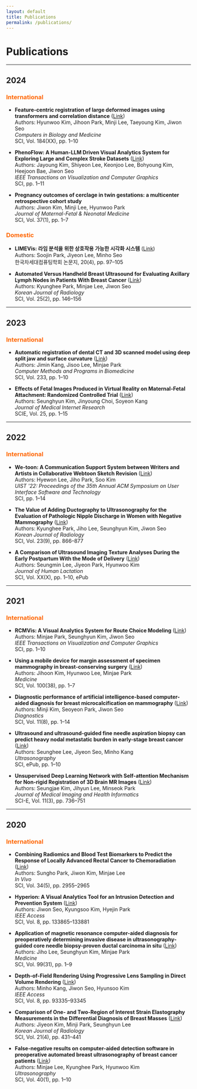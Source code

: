 ```yaml
---
layout: default
title: Publications
permalink: /publications/
---
```


# Publications

---

## 2024
### <span style="color:#FF6600;">International</span>
- **Feature-centric registration of large deformed images using transformers and correlation distance** ([Link](https://doi.org/10.1109/TVCG.2021.3131824))  
  Authors: Hyunwoo Kim, Jihoon Park, Minji Lee, Taeyoung Kim, Jiwon Seo  
  *Computers in Biology and Medicine*  
  SCI, Vol. 184(XX), pp. 1–10

- **PhenoFlow: A Human-LLM Driven Visual Analytics System for Exploring Large and Complex Stroke Datasets** ([Link](https://doi.org/10.1109/TVCG.2021.3131824))  
  Authors: Jayoung Kim, Shiyeon Lee, Keonjoo Lee, Bohyoung Kim, Heejoon Bae, Jiwon Seo  
  *IEEE Transactions on Visualization and Computer Graphics*  
  SCI, pp. 1–11

- **Pregnancy outcomes of cerclage in twin gestations: a multicenter retrospective cohort study**  
  Authors: Jiwon Kim, Minji Lee, Hyunwoo Park  
  *Journal of Maternal-Fetal & Neonatal Medicine*  
  SCI, Vol. 37(1), pp. 1–7

### <span style="color:#FF6600;">Domestic</span>
- **LIMEVis: 라임 분석을 위한 상호작용 가능한 시각화 시스템** ([Link](https://www.earticle.net/Article/A429754))  
  Authors: Soojin Park, Jiyeon Lee, Minho Seo  
  한국차세대컴퓨팅학회 논문지, 20(4), pp. 97–105  

- **Automated Versus Handheld Breast Ultrasound for Evaluating Axillary Lymph Nodes in Patients With Breast Cancer** ([Link](https://doi.org/10.3348/kjr.2021.0850))  
  Authors: Kyunghee Park, Minjae Lee, Jiwon Seo  
  *Korean Journal of Radiology*  
  SCI, Vol. 25(2), pp. 146–156

---

## 2023
### <span style="color:#FF6600;">International</span>
- **Automatic registration of dental CT and 3D scanned model using deep split jaw and surface curvature** ([Link](https://www.sciencedirect.com/science/article/abs/pii/S0169260723001335))  
  Authors: Jimin Kang, Jisoo Lee, Minjae Park  
  *Computer Methods and Programs in Biomedicine*  
  SCI, Vol. 233, pp. 1–10

- **Effects of Fetal Images Produced in Virtual Reality on Maternal-Fetal Attachment: Randomized Controlled Trial** ([Link](https://pubmed.ncbi.nlm.nih.gov/36826976/))  
  Authors: Seunghyun Kim, Jinyoung Choi, Soyeon Kang  
  *Journal of Medical Internet Research*  
  SCIE, Vol. 25, pp. 1–15

---

## 2022
### <span style="color:#FF6600;">International</span>
- **We-toon: A Communication Support System between Writers and Artists in Collaborative Webtoon Sketch Revision** ([Link](https://doi.org/10.1145/3526113.3545612))  
  Authors: Hyewon Lee, Jiho Park, Soo Kim  
  *UIST '22: Proceedings of the 35th Annual ACM Symposium on User Interface Software and Technology*  
  SCI, pp. 1–14

- **The Value of Adding Ductography to Ultrasonography for the Evaluation of Pathologic Nipple Discharge in Women with Negative Mammography** ([Link](https://doi.org/10.3348/kjr.2021.0850))  
  Authors: Kyunghee Park, Jiho Lee, Seunghyun Kim, Jiwon Seo  
  *Korean Journal of Radiology*  
  SCI, Vol. 23(9), pp. 866–877

- **A Comparison of Ultrasound Imaging Texture Analyses During the Early Postpartum With the Mode of Delivery** ([Link](https://doi.org/10.1177/08903344221081866))  
  Authors: Seungmin Lee, Jiyeon Park, Hyunwoo Kim  
  *Journal of Human Lactation*  
  SCI, Vol. XX(X), pp. 1–10, ePub

---

## 2021
### <span style="color:#FF6600;">International</span>
- **RCMVis: A Visual Analytics System for Route Choice Modeling** ([Link](https://doi.org/10.1109/TVCG.2021.3131824))  
  Authors: Minjae Park, Seunghyun Kim, Jiwon Seo  
  *IEEE Transactions on Visualization and Computer Graphics*  
  SCI, pp. 1–10

- **Using a mobile device for margin assessment of specimen mammography in breast-conserving surgery** ([Link](https://doi.org/10.3390/diagnostics11081409))  
  Authors: Jihoon Kim, Hyunwoo Lee, Minjae Park  
  *Medicine*  
  SCI, Vol. 100(38), pp. 1–7

- **Diagnostic performance of artificial intelligence-based computer-aided diagnosis for breast microcalcification on mammography** ([Link](https://doi.org/10.3390/diagnostics11081409))  
  Authors: Minji Kim, Seoyeon Park, Jiwon Seo  
  *Diagnostics*  
  SCI, Vol. 11(8), pp. 1–14

- **Ultrasound and ultrasound-guided fine needle aspiration biopsy can predict heavy nodal metastatic burden in early-stage breast cancer** ([Link](https://www.e-ultrasonography.org/journal/view.php?doi=10.14366/usg.20143))  
  Authors: Seunghee Lee, Jiyeon Seo, Minho Kang  
  *Ultrasonography*  
  SCI, ePub, pp. 1–10

- **Unsupervised Deep Learning Network with Self-attention Mechanism for Non-rigid Registration of 3D Brain MR Images** ([Link](https://doi.org/10.1166/jmihi.2020.3345))  
  Authors: Seungjae Kim, Jihyun Lee, Minseok Park  
  *Journal of Medical Imaging and Health Informatics*  
  SCI-E, Vol. 11(3), pp. 736–751

---

## 2020
### <span style="color:#FF6600;">International</span>
- **Combining Radiomics and Blood Test Biomarkers to Predict the Response of Locally Advanced Rectal Cancer to Chemoradiation** ([Link](https://doi.org/10.1016/j.inviv.2020.05.017))  
  Authors: Sungho Park, Jiwon Kim, Minjae Lee  
  *In Vivo*  
  SCI, Vol. 34(5), pp. 2955–2965

- **Hyperion: A Visual Analytics Tool for an Intrusion Detection and Prevention System** ([Link](https://doi.org/10.1109/TVCG.2021.3131824))  
  Authors: Jiwon Seo, Kyungsoo Kim, Hyejin Park  
  *IEEE Access*  
  SCI, Vol. 8, pp. 133865–133881

- **Application of magnetic resonance computer-aided diagnosis for preoperatively determining invasive disease in ultrasonography-guided core needle biopsy-proven ductal carcinoma in situ** ([Link](https://www.ncbi.nlm.nih.gov/pmc/articles/PMC7402737/))  
  Authors: Jiho Lee, Seunghyun Kim, Minjae Park  
  *Medicine*  
  SCI, Vol. 99(31), pp. 1–9

- **Depth-of-Field Rendering Using Progressive Lens Sampling in Direct Volume Rendering** ([Link](https://www.ncbi.nlm.nih.gov/pmc/articles/PMC7402737/))  
  Authors: Minho Kang, Jiwon Seo, Hyunsoo Kim  
  *IEEE Access*  
  SCI, Vol. 8, pp. 93335–93345

- **Comparison of One- and Two-Region of Interest Strain Elastography Measurements in the Differential Diagnosis of Breast Masses** ([Link](https://www.ncbi.nlm.nih.gov/pmc/articles/PMC6315062/))  
  Authors: Jiyeon Kim, Minji Park, Seunghyun Lee  
  *Korean Journal of Radiology*  
  SCI, Vol. 21(4), pp. 431–441

- **False-negative results on computer-aided detection software in preoperative automated breast ultrasonography of breast cancer patients** ([Link](https://www.ncbi.nlm.nih.gov/pmc/articles/PMC6315062/))  
  Authors: Minjae Lee, Kyunghee Park, Hyunwoo Kim  
  *Ultrasonography*  
  SCI, Vol. 40(1), pp. 1–10
